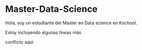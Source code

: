 # Master-Data-Science

Hola, soy un estudiante del Master en Data science en Kschool.

Estoy incluyendo algunas lineas más

conflicto aqui
